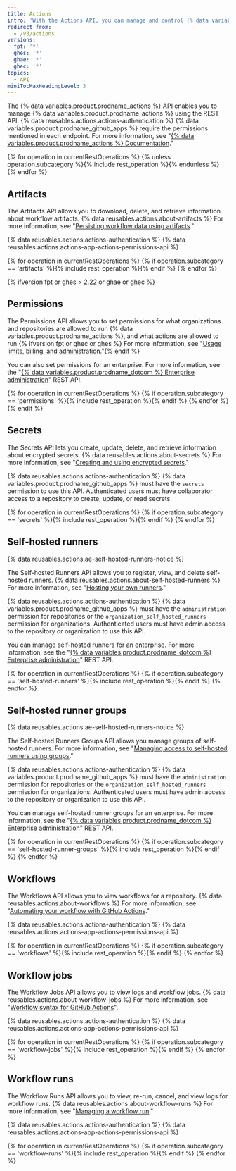 ```yaml
---
title: Actions
intro: 'With the Actions API, you can manage and control {% data variables.product.prodname_actions %} for an organization or repository.'
redirect_from:
  - /v3/actions
versions:
  fpt: '*'
  ghes: '*'
  ghae: '*'
  ghec: '*'
topics:
  - API
miniTocMaxHeadingLevel: 3
---
```



The {% data variables.product.prodname_actions %} API enables you to manage {% data variables.product.prodname_actions %} using the REST API. {% data reusables.actions.actions-authentication %} {% data variables.product.prodname_github_apps %} require the permissions mentioned in each endpoint. For more information, see "[{% data variables.product.prodname_actions %} Documentation](/actions)."

{% for operation in currentRestOperations %}
  {% unless operation.subcategory %}{% include rest_operation %}{% endunless %}
{% endfor %}

## Artifacts

The Artifacts API allows you to download, delete, and retrieve information about workflow artifacts. {% data reusables.actions.about-artifacts %} For more information, see "[Persisting workflow data using artifacts](/actions/automating-your-workflow-with-github-actions/persisting-workflow-data-using-artifacts)."

{% data reusables.actions.actions-authentication %} {% data reusables.actions.actions-app-actions-permissions-api %}

{% for operation in currentRestOperations %}
  {% if operation.subcategory == 'artifacts' %}{% include rest_operation %}{% endif %}
{% endfor %}

{% ifversion fpt or ghes > 2.22 or ghae or ghec %}
## Permissions

The Permissions API allows you to set permissions for what organizations and repositories are allowed to run {% data variables.product.prodname_actions %}, and what actions are allowed to run.{% ifversion fpt or ghec or ghes %} For more information, see "[Usage limits, billing, and administration](/actions/reference/usage-limits-billing-and-administration#disabling-or-limiting-github-actions-for-your-repository-or-organization)."{% endif %}

You can also set permissions for an enterprise. For more information, see the "[{% data variables.product.prodname_dotcom %} Enterprise administration](/rest/reference/enterprise-admin#github-actions)" REST API.

{% for operation in currentRestOperations %}
  {% if operation.subcategory == 'permissions' %}{% include rest_operation %}{% endif %}
{% endfor %}
{% endif %}

## Secrets

The Secrets API lets you create, update, delete, and retrieve information about encrypted secrets. {% data reusables.actions.about-secrets %} For more information, see "[Creating and using encrypted secrets](/actions/automating-your-workflow-with-github-actions/creating-and-using-encrypted-secrets)."

{% data reusables.actions.actions-authentication %} {% data variables.product.prodname_github_apps %} must have the `secrets` permission to use this API. Authenticated users must have collaborator access to a repository to create, update, or read secrets.

{% for operation in currentRestOperations %}
  {% if operation.subcategory == 'secrets' %}{% include rest_operation %}{% endif %}
{% endfor %}

## Self-hosted runners

{% data reusables.actions.ae-self-hosted-runners-notice %}

The Self-hosted Runners API allows you to register, view, and delete self-hosted runners. {% data reusables.actions.about-self-hosted-runners %} For more information, see "[Hosting your own runners](/actions/hosting-your-own-runners)."

{% data reusables.actions.actions-authentication %} {% data variables.product.prodname_github_apps %} must have the `administration` permission for repositories or the `organization_self_hosted_runners` permission for organizations. Authenticated users must have admin access to the repository or organization to use this API.

You can manage self-hosted runners for an enterprise. For more information, see the "[{% data variables.product.prodname_dotcom %} Enterprise administration](/rest/reference/enterprise-admin#github-actions)" REST API.

{% for operation in currentRestOperations %}
  {% if operation.subcategory == 'self-hosted-runners' %}{% include rest_operation %}{% endif %}
{% endfor %}

## Self-hosted runner groups

{% data reusables.actions.ae-self-hosted-runners-notice %}

The Self-hosted Runners Groups API allows you manage groups of self-hosted runners. For more information, see "[Managing access to self-hosted runners using groups](/actions/hosting-your-own-runners/managing-access-to-self-hosted-runners-using-groups)."

{% data reusables.actions.actions-authentication %} {% data variables.product.prodname_github_apps %} must have the `administration` permission for repositories or the `organization_self_hosted_runners` permission for organizations. Authenticated users must have admin access to the repository or organization to use this API.

You can manage self-hosted runner groups for an enterprise. For more information, see the "[{% data variables.product.prodname_dotcom %} Enterprise administration](/rest/reference/enterprise-admin##github-actions)" REST API.

{% for operation in currentRestOperations %}
  {% if operation.subcategory == 'self-hosted-runner-groups' %}{% include rest_operation %}{% endif %}
{% endfor %}

## Workflows

The Workflows API allows you to view workflows for a repository. {% data reusables.actions.about-workflows %} For more information, see "[Automating your workflow with GitHub Actions](/actions/automating-your-workflow-with-github-actions)."

{% data reusables.actions.actions-authentication %} {% data reusables.actions.actions-app-actions-permissions-api %}

{% for operation in currentRestOperations %}
  {% if operation.subcategory == 'workflows' %}{% include rest_operation %}{% endif %}
{% endfor %}

## Workflow jobs

The Workflow Jobs API allows you to view logs and workflow jobs. {% data reusables.actions.about-workflow-jobs %} For more information, see "[Workflow syntax for GitHub Actions](/actions/automating-your-workflow-with-github-actions/workflow-syntax-for-github-actions)".

{% data reusables.actions.actions-authentication %} {% data reusables.actions.actions-app-actions-permissions-api %}

{% for operation in currentRestOperations %}
  {% if operation.subcategory == 'workflow-jobs' %}{% include rest_operation %}{% endif %}
{% endfor %}

## Workflow runs

The Workflow Runs API allows you to view, re-run, cancel, and view logs for workflow runs. {% data reusables.actions.about-workflow-runs %} For more information, see "[Managing a workflow run](/actions/automating-your-workflow-with-github-actions/managing-a-workflow-run)."

{% data reusables.actions.actions-authentication %} {% data reusables.actions.actions-app-actions-permissions-api %}

{% for operation in currentRestOperations %}
  {% if operation.subcategory == 'workflow-runs' %}{% include rest_operation %}{% endif %}
{% endfor %}
